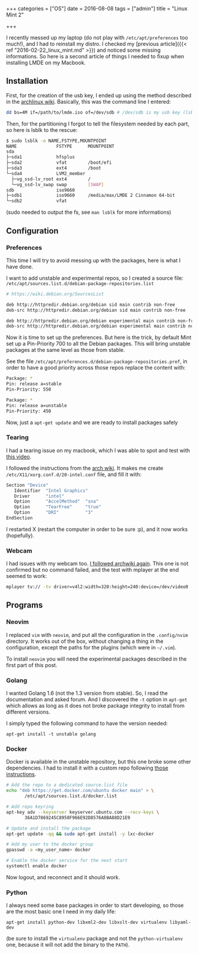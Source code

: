 +++
categories = ["OS"]
date = 2016-08-08
tags = ["admin"]
title = "Linux Mint 2"

+++

I recently messed up my laptop (do not play with `/etc/apt/preferences` too much!),
and I had to reinstall my distro. I checked my [previous article]({{< ref "2016-02-22_linux_mint.md" >}})
and noticed some missing informations. So here is a second article of things
I needed to fixup when installing LMDE on my Macbook.
<!--more-->

## Installation

First, for the creation of the usb key, I ended up using the method described
in the [archlinux wiki](https://wiki.archlinux.org/index.php/USB_flash_installation_media#In_GNU.2FLinux). Basically, this was the command line I entered:

```bash
dd bs=4M if=/path/to/lmde.iso of=/dev/sdb # /dev/sdb is my usb key (lsblk FTW)
```

Then, for the partitioning I forgot to tell the filesystem needed by each part,
so here is lsblk to the rescue:

```bash
$ sudo lsblk -o NAME,FSTYPE,MOUNTPOINT
NAME               FSTYPE      MOUNTPOINT
sda
├─sda1             hfsplus
├─sda2             vfat        /boot/efi
├─sda3             ext4        /boot
└─sda4             LVM2_member
  ├─vg_ssd-lv_root ext4        /
  └─vg_ssd-lv_swap swap        [SWAP]
sdb                iso9660
├─sdb1             iso9660     /media/max/LMDE 2 Cinnamon 64-bit
└─sdb2             vfat
```

(sudo needed to output the fs, see `man lsblk` for more informations)

## Configuration

### Preferences

This time I will try to avoid messing up with the packages, here is what I have
done.

I want to add unstable and experimental repos, so I created a source file:
`/etc/apt/sources.list.d/debian-package-repositories.list`

```bash
# https://wiki.debian.org/SourcesList

deb http://httpredir.debian.org/debian sid main contrib non-free
deb-src http://httpredir.debian.org/debian sid main contrib non-free

deb http://httpredir.debian.org/debian experimental main contrib non-free
deb-src http://httpredir.debian.org/debian experimental main contrib non-free
```

Now it is time to set up the preferences. But here is the trick, by default
Mint set up a Pin-Priority 700 to all the Debian packages.
This will bring unstable packages at the same level as those from stable.

See the file `/etc/apt/preferences.d/debian-package-repositories.pref`, in
order to have a good priority across those repos replace the content with:

```bash
Package: *
Pin: release a=stable
Pin-Priority: 550

Package: *
Pin: release a=unstable
Pin-Priority: 450
```

Now, just a `apt-get update` and we are ready to install packages safely

### Tearing

I had a tearing issue on my macbook, which I was able to spot and test with
[this video](https://www.youtube.com/watch?v=ceX18O9pvLs).

I followed the instructions from the [arch wiki](https://wiki.archlinux.org/index.php/intel_graphics#Tear-free_video). It makes me create `/etc/X11/xorg.conf.d/20-intel.conf` file, and
fill it with:

```bash
Section "Device"
   Identifier  "Intel Graphics"
   Driver      "intel"
   Option      "AccelMethod"  "sna"
   Option      "TearFree"     "true"
   Option      "DRI"          "3"
EndSection
```

I restarted X (restart the computer in order to be sure :p), and it now works
(hopefully).

### Webcam

I had issues with my webcam too. [I followed archwiki again](
https://wiki.archlinux.org/index.php/MacBook#Webcam). This one is not
confirmed but no command failed, and the test with mplayer at the end seemed
to work:

```bash
mplayer tv:// -tv driver=v4l2:width=320:height=240:device=/dev/video0 -fps 30
```


## Programs

### Neovim

I replaced `vim` with `neovim`, and put all the configuration in the
`.config/nvim` directory. It works out of the box, without changing a thing in
the configuration, except the paths for the plugins (which were in `~/.vim`).

To install `neovim` you will need the experimental packages described in
the first part of this post.

### Golang

I wanted Golang 1.6 (not the 1.3 version from stable). So, I read the
documentation and asked forum. And I discovered the `-t` option in `apt-get`
which allows as long as it does not broke package integrity to install
from different versions.

I simply typed the following command to have the version needed:

`apt-get install -t unstable golang`

### Docker

Docker is available in the unstable repository, but this one broke some other
dependencies. I had to install it with a custom repo following
[those instructions](https://gist.github.com/bhgraham/ed9f8242dc610b1f38e5).

```bash
# Add the repo to a dedicated source.list file
echo "deb https://get.docker.com/ubuntu docker main" > \
       /etc/apt/sources.list.d/docker.list

# Add repo keyring
apt-key adv --keyserver keyserver.ubuntu.com --recv-keys \
       36A1D7869245C8950F966E92D8576A8BA88D21E9

# Update and install the package
apt-get update -qq && sudo apt-get install -y lxc-docker

# Add my user to the docker group
gpasswd -a <my_user_name> docker

# Enable the docker service for the next start
systemctl enable docker
```

Now logout, and reconnect and it should work.

### Python

I always need some base packages in order to start developing, so those are
the most basic one I need in my daily life:

`apt-get install python-dev libxml2-dev libxslt-dev virtualenv libyaml-dev`

(be sure to install the `virtualenv` package and not the `python-virtualenv` one,
because it will not add the binary to the `PATH`).

